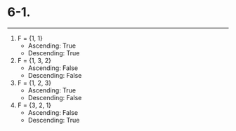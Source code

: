 # 6-1. #

----------
1. F = {1, 1}
	-	Ascending: True
	-	Descending: True
2. F = {1, 3, 2}
	-	Ascending: False
	-	Descending: False
3. F = {1, 2, 3}
	-	Ascending: True
	-	Descending: False
4. F = {3, 2, 1}
	-	Ascending: False
	-	Descending: True